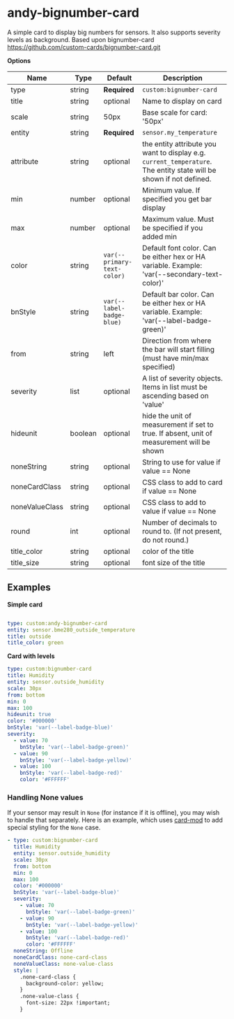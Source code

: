 # andy-bignumber-card

A simple card to display big numbers for sensors. It also supports severity levels as background. Based upon bignumber-card https://github.com/custom-cards/bignumber-card.git


**Options**

| Name | Type | Default | Description
| ---- | ---- | ------- | -----------
| type | string | **Required** | `custom:bignumber-card`
| title | string | optional | Name to display on card
| scale | string | 50px | Base scale for card: '50px'
| entity | string | **Required** | `sensor.my_temperature`
| attribute | string | optional | the entity attribute you want to display e.g. `current_temperature`.  The entity state will be shown if not defined.
| min | number | optional | Minimum value. If specified you get bar display
| max | number | optional | Maximum value. Must be specified if you added min
| color | string | `var(--primary-text-color)` | Default font color. Can be either hex or HA variable. Example: 'var(--secondary-text-color)'
| bnStyle | string| `var(--label-badge-blue)` | Default bar color. Can be either hex or HA variable. Example: 'var(--label-badge-green)'
| from | string | left | Direction from where the bar will start filling (must have min/max specified)
| severity | list | optional | A list of severity objects. Items in list must be ascending based on 'value'
| hideunit | boolean | optional | hide the unit of measurement if set to true. If absent, unit of measurement will be shown
| noneString | string | optional | String to use for value if value == None
| noneCardClass | string | optional | CSS class to add to card if value == None
| noneValueClass | string | optional | CSS class to add to value if value == None
| round | int | optional | Number of decimals to round to. (If not present, do not round.)
| title_color | string | optional | color of the title
| title_size | string | optional | font size of the title

## Examples

**Simple card**
```yaml

type: custom:andy-bignumber-card
entity: sensor.bme280_outside_temperature
title: outside
title_color: green

```

**Card with levels**

```yaml
type: custom:bignumber-card
title: Humidity
entity: sensor.outside_humidity
scale: 30px
from: bottom
min: 0
max: 100
hideunit: true
color: '#000000'
bnStyle: 'var(--label-badge-blue)'
severity:
  - value: 70
    bnStyle: 'var(--label-badge-green)'
  - value: 90
    bnStyle: 'var(--label-badge-yellow)'
  - value: 100
    bnStyle: 'var(--label-badge-red)'
    color: '#FFFFFF'
```

### Handling None values

If your sensor may result in `None` (for instance if it is offline), you may wish to handle that separately. Here is an example, which uses [card-mod](https://github.com/thomasloven/lovelace-card-mod) to add special styling for the `None` case.


```yaml
- type: custom:bignumber-card
  title: Humidity
  entity: sensor.outside_humidity
  scale: 30px
  from: bottom
  min: 0
  max: 100
  color: '#000000'
  bnStyle: 'var(--label-badge-blue)' 
  severity:
    - value: 70
      bnStyle: 'var(--label-badge-green)'
    - value: 90
      bnStyle: 'var(--label-badge-yellow)'
    - value: 100
      bnStyle: 'var(--label-badge-red)'
      color: '#FFFFFF'
  noneString: Offline
  noneCardClass: none-card-class
  noneValueClass: none-value-class
  style: |
    .none-card-class {
      background-color: yellow;
    }
    .none-value-class {
      font-size: 22px !important;
    }
```

